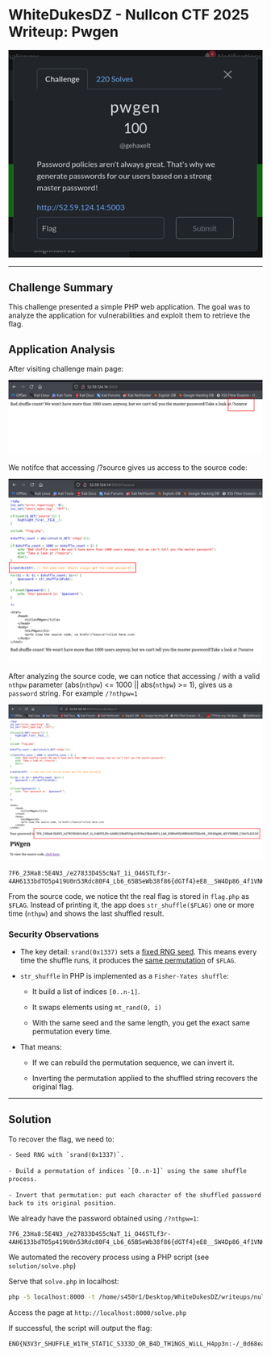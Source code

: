 
# WhiteDukesDZ - Nullcon CTF 2025 Writeup: Pwgen

![WhiteDukesDZ Logo](challenge/web-pwgen-challenge.png)

---

## Challenge Summary

This challenge presented a simple PHP web application. The goal was to analyze the application for vulnerabilities and exploit them to retrieve the flag.

## Application Analysis

After visiting challenge main page:

![WhiteDukesDZ Logo](demonstration/web-pwgen-index.png)

We notifce that accessing /?source gives us access to the source code:

![WhiteDukesDZ Logo](demonstration/web-pwgen-source.png)

After analyzing the source code, we can notice that accessing / with a valid `nthpw` parameter (abs(`nthpw`) <= 1000 || abs(`nthpw`) >= 1), gives us a `password` string. For example `/?nthpw=1`

![WhiteDukesDZ Logo](demonstration/web-pwgen-password.png)

```data
7F6_23Ha8:5E4N3_/e27833D4S5cNaT_1i_O46STLf3r-4AH6133bdTO5p419U0n53Rdc80F4_Lb6_65BSeWb38f86{dGTf4}eE8__SW4Dp86_4f1VNH8H_C10e7L62154
```

From the source code, we notice tht the real flag is stored in `flag.php` as `$FLAG`. Instead of printing it, the app does `str_shuffle($FLAG)` one or more time (`nthpw`) and shows the last shuffled result.

### Security Observations

- The key detail: `srand(0x1337)` sets a <ins>fixed RNG seed</ins>. This means every time the shuffle runs, it produces the <ins>same permutation</ins> of `$FLAG`.

- `str_shuffle` in PHP is implemented as a `Fisher-Yates shuffle`:

    - It build a list of indices `[0..n-1]`.

    - It swaps elements using `mt_rand(0, i)`

    - With the same seed and the same length, you get the exact same permutation every time.

- That means:

    - If we can rebuild the permutation sequence, we can invert it.

    - Inverting the permutation applied to the shuffled string recovers the original flag.

---

## Solution

To recover the flag, we need to:

    - Seed RNG with `srand(0x1337)`.

    - Build a permutation of indices `[0..n-1]` using the same shuffle process.

    - Invert that permutation: put each character of the shuffled password back to its original position.

We already have the password obtained using `/?nthpw=1`:

```data
7F6_23Ha8:5E4N3_/e27833D4S5cNaT_1i_O46STLf3r-4AH6133bdTO5p419U0n53Rdc80F4_Lb6_65BSeWb38f86{dGTf4}eE8__SW4Dp86_4f1VNH8H_C10e7L62154
```

We automated the recovery process using a PHP script (see `solution/solve.php`)


Serve that `solve.php` in localhost:

```sh
php -S localhost:8000 -t /home/s450r1/Desktop/WhiteDukesDZ/writeups/nullcon-ctf-writeups/web/pwgen/solution
```

Access the page at `http://localhost:8000/solve.php`

If successful, the script will output the flag:

```data
ENO{N3V3r_SHUFFLE_W1TH_STAT1C_S333D_OR_B4D_TH1NGS_WiLL_H4pp3n:-/_0d68ea85d88ba14eb6238776845542cf6fe560936f128404e8c14bd5544636f7} 
```


